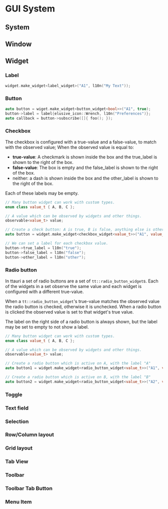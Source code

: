 GUI System
==========

System
------


Window
------


Widget
------

### Label

```c++
widget.make_widget<label_widget>("A1", l10n("My Text"));
```

### Button

```c++
auto button = wiget.make_widget<button_widget<bool>>("A1", true);
button->label = label{elusive_icon::Wrench, l10n("Preferences")};
auto callback = button->subscribe([]{ foo(); });
```

### Checkbox
The checkbox is configured with a true-value and a false-value, to match
with the observed value; When the observed value is equal to:
 - **true-value**: A checkmark is shown inside the box and the
   true\_label is shown to the right of the box.
 - **false-value**: The box is empty and the
   false\_label is shown to the right of the box.
 - neither: a dash is shown inside the box and the
   other\_label is shown to the right of the box.

Each of these labels may be empty.

```c++
// Many button widget can work with custom types.
enum class value_t { A, B, C };

// A value which can be observed by widgets and other things.
observable<value_t> value;

// Create a check button: A is true, B is false, anything else is other.
auto button = widget.make_widget<checkbox_widget<value_t>>("A1", value_t::A, value_t::B, value);

// We can set a label for each checkbox value.
button->true_label = l10n("true");
button->false_label = l10n("false");
button->other_label = l10n("other");
```

### Radio button
In ttauri a set of radio buttons are a set of `tt::radio_button_widget`s.
Each of the widgets in a set observe the same value and each widget is configured with
a different true-value.

When a `tt::radio_button_widget`'s true-value matches the observed value the radio button
is checked, otherwise it is unchecked. When a radio button is clicked the observed value
is set to that widget's true value.

The label on the right side of a radio button is always shown, but the label may be set
to empty to not show a label.

```c++
// Many button widget can work with custom types.
enum class value_t { A, B, C };

// A value which can be observed by widgets and other things.
observable<value_t> value;

// Create a radio button which is active on A, with the label "A"
auto button1 = widget.make_widget<radio_button_widget<value_t>>("A1", value_t::A, value, l10n("A"));

// Create a radio button which is active on B, with the label "B"
auto button2 = widget.make_widget<radio_button_widget<value_t>>("A2", value_t::B, value, l10n("B")));

```

### Toggle


### Text field


### Selection


### Row/Column layout

### Grid layout

### Tab View

### Toolbar

### Toolbar Tab Button

### Menu Item


